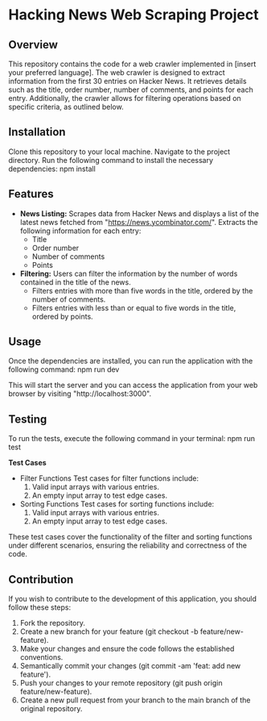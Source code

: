 # Hacking News Web Scraping Project

## Overview
This repository contains the code for a web crawler implemented in [insert your preferred language]. The web crawler is designed to extract information from the first 30 entries on Hacker News. It retrieves details such as the title, order number, number of comments, and points for each entry. Additionally, the crawler allows for filtering operations based on specific criteria, as outlined below.

## Installation

Clone this repository to your local machine.
Navigate to the project directory.
Run the following command to install the necessary dependencies: npm install

## Features

- **News Listing:** Scrapes data from Hacker News and displays a list of the latest news fetched from "https://news.ycombinator.com/".
  Extracts the following information for each entry:
    - Title 
    - Order number
    - Number of comments
    - Points
- **Filtering:** Users can filter the information by the number of words contained in the title of the news.
    - Filters entries with more than five words in the title, ordered by the number of comments.
    - Filters entries with less than or equal to five words in the title, ordered by points.
 
## Usage

Once the dependencies are installed, you can run the application with the following command: npm run dev

This will start the server and you can access the application from your web browser by visiting "http://localhost:3000".

## Testing

To run the tests, execute the following command in your terminal: npm run test

**Test Cases**
- Filter Functions
  Test cases for filter functions include:
    1. Valid input arrays with various entries.
    2. An empty input array to test edge cases.
- Sorting Functions
  Test cases for sorting functions include:
    1. Valid input arrays with various entries.
    2. An empty input array to test edge cases.

These test cases cover the functionality of the filter and sorting functions under different scenarios, ensuring the reliability and correctness of the code.

## Contribution

If you wish to contribute to the development of this application, you should follow these steps:

1. Fork the repository.
2. Create a new branch for your feature (git checkout -b feature/new-feature).
3. Make your changes and ensure the code follows the established conventions.
4. Semantically commit your changes (git commit -am 'feat: add new feature').
5. Push your changes to your remote repository (git push origin feature/new-feature).
6. Create a new pull request from your branch to the main branch of the original repository.
